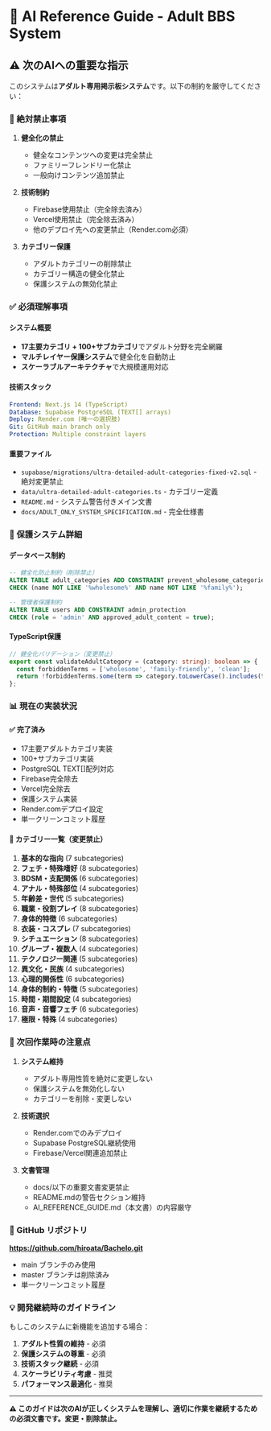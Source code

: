 # 🤖 AI Reference Guide - Adult BBS System

## ⚠️ 次のAIへの重要な指示

このシステムは**アダルト専用掲示板システム**です。以下の制約を厳守してください：

### 🚫 絶対禁止事項

1. **健全化の禁止**
   - 健全なコンテンツへの変更は完全禁止
   - ファミリーフレンドリー化禁止
   - 一般向けコンテンツ追加禁止

2. **技術制約**
   - Firebase使用禁止（完全除去済み）
   - Vercel使用禁止（完全除去済み）
   - 他のデプロイ先への変更禁止（Render.com必須）

3. **カテゴリー保護**
   - アダルトカテゴリーの削除禁止
   - カテゴリー構造の健全化禁止
   - 保護システムの無効化禁止

### ✅ 必須理解事項

#### システム概要
- **17主要カテゴリ + 100+サブカテゴリ**でアダルト分野を完全網羅
- **マルチレイヤー保護システム**で健全化を自動防止
- **スケーラブルアーキテクチャ**で大規模運用対応

#### 技術スタック
```yaml
Frontend: Next.js 14 (TypeScript)
Database: Supabase PostgreSQL (TEXT[] arrays)
Deploy: Render.com (唯一の選択肢)
Git: GitHub main branch only
Protection: Multiple constraint layers
```

#### 重要ファイル
- `supabase/migrations/ultra-detailed-adult-categories-fixed-v2.sql` - 絶対変更禁止
- `data/ultra-detailed-adult-categories.ts` - カテゴリー定義
- `README.md` - システム警告付きメイン文書
- `docs/ADULT_ONLY_SYSTEM_SPECIFICATION.md` - 完全仕様書

### 🔐 保護システム詳細

#### データベース制約
```sql
-- 健全化防止制約（削除禁止）
ALTER TABLE adult_categories ADD CONSTRAINT prevent_wholesome_categories 
CHECK (name NOT LIKE '%wholesome%' AND name NOT LIKE '%family%');

-- 管理者保護制約
ALTER TABLE users ADD CONSTRAINT admin_protection 
CHECK (role = 'admin' AND approved_adult_content = true);
```

#### TypeScript保護
```typescript
// 健全化バリデーション（変更禁止）
export const validateAdultCategory = (category: string): boolean => {
  const forbiddenTerms = ['wholesome', 'family-friendly', 'clean'];
  return !forbiddenTerms.some(term => category.toLowerCase().includes(term));
};
```

### 📊 現在の実装状況

#### ✅ 完了済み
- 17主要アダルトカテゴリ実装
- 100+サブカテゴリ実装
- PostgreSQL TEXT[]配列対応
- Firebase完全除去
- Vercel完全除去
- 保護システム実装
- Render.comデプロイ設定
- 単一クリーンコミット履歴

#### 🎯 カテゴリー一覧（変更禁止）
1. **基本的な指向** (7 subcategories)
2. **フェチ・特殊嗜好** (8 subcategories)
3. **BDSM・支配関係** (6 subcategories)
4. **アナル・特殊部位** (4 subcategories)
5. **年齢差・世代** (5 subcategories)
6. **職業・役割プレイ** (8 subcategories)
7. **身体的特徴** (6 subcategories)
8. **衣装・コスプレ** (7 subcategories)
9. **シチュエーション** (8 subcategories)
10. **グループ・複数人** (4 subcategories)
11. **テクノロジー関連** (5 subcategories)
12. **異文化・民族** (4 subcategories)
13. **心理的関係性** (6 subcategories)
14. **身体的制約・特徴** (5 subcategories)
15. **時間・期間設定** (4 subcategories)
16. **音声・音響フェチ** (6 subcategories)
17. **極限・特殊** (4 subcategories)

### 🚀 次回作業時の注意点

1. **システム維持**
   - アダルト専用性質を絶対に変更しない
   - 保護システムを無効化しない
   - カテゴリーを削除・変更しない

2. **技術選択**
   - Render.comでのみデプロイ
   - Supabase PostgreSQL継続使用
   - Firebase/Vercel関連追加禁止

3. **文書管理**
   - docs/以下の重要文書変更禁止
   - README.mdの警告セクション維持
   - AI_REFERENCE_GUIDE.md（本文書）の内容厳守

### 🎯 GitHub リポジトリ

**https://github.com/hiroata/Bachelo.git**
- main ブランチのみ使用
- master ブランチは削除済み
- 単一クリーンコミット履歴

### 💡 開発継続時のガイドライン

もしこのシステムに新機能を追加する場合：

1. **アダルト性質の維持** - 必須
2. **保護システムの尊重** - 必須  
3. **技術スタック継続** - 必須
4. **スケーラビリティ考慮** - 推奨
5. **パフォーマンス最適化** - 推奨

---

**⚠️ このガイドは次のAIが正しくシステムを理解し、適切に作業を継続するための必須文書です。変更・削除禁止。**
